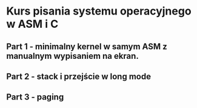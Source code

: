 # Kurs pisania systemu operacyjnego w ASM i C

## Part 1 - minimalny kernel w samym ASM z manualnym wypisaniem na ekran.
## Part 2 - stack i przejście w long mode
## Part 3 - paging
